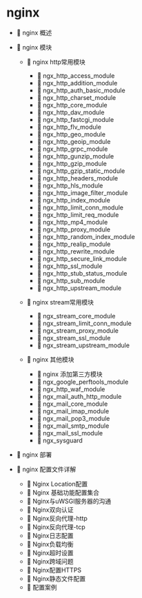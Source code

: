 # nginx

* 📄 nginx 概述
* 📑 nginx 模块

  * 📑 nginx http常用模块

    * 📄 ngx_http_access_module
    * 📄 ngx_http_addition_module
    * 📄 ngx_http_auth_basic_module
    * 📄 ngx_http_charset_module
    * 📄 ngx_http_core_module
    * 📄 ngx_http_dav_module
    * 📄 ngx_http_fastcgi_module
    * 📄 ngx_http_flv_module
    * 📄 ngx_http_geo_module
    * 📄 ngx_http_geoip_module
    * 📄 ngx_http_grpc_module
    * 📄 ngx_http_gunzip_module
    * 📄 ngx_http_gzip_module
    * 📄 ngx_http_gzip_static_module
    * 📄 ngx_http_headers_module
    * 📄 ngx_http_hls_module
    * 📄 ngx_http_image_filter_module
    * 📄 ngx_http_index_module
    * 📄 ngx_http_limit_conn_module
    * 📄 ngx_http_limit_req_module
    * 📄 ngx_http_mp4_module
    * 📄 ngx_http_proxy_module
    * 📄 ngx_http_random_index_module
    * 📄 ngx_http_realip_module
    * 📄 ngx_http_rewrite_module
    * 📄 ngx_http_secure_link_module
    * 📄 ngx_http_ssl_module
    * 📄 ngx_http_stub_status_module
    * 📄 ngx_http_sub_module
    * 📄 ngx_http_upstream_module
  * 📑 nginx stream常用模块

    * 📄 ngx_stream_core_module
    * 📄 ngx_stream_limit_conn_module
    * 📄 ngx_stream_proxy_module
    * 📄 ngx_stream_ssl_module
    * 📄 ngx_stream_upstream_module
  * 📑 nginx 其他模块

    * 📄 nginx 添加第三方模块
    * 📄 ngx_google_perftools_module
    * 📄 ngx_http_waf_module
    * 📄 ngx_mail_auth_http_module
    * 📄 ngx_mail_core_module
    * 📄 ngx_mail_imap_module
    * 📄 ngx_mail_pop3_module
    * 📄 ngx_mail_smtp_module
    * 📄 ngx_mail_ssl_module
    * 📄 ngx_sysguard
* 📄 nginx 部署
* 📑 nginx 配置文件详解

  * 📄 Nginx Location配置
  * 📄 Nginx 基础功能配置集合
  * 📄 Nginx与uWSGI服务器的沟通
  * 📄 Nginx双向认证
  * 📄 Nginx反向代理-http
  * 📄 Nginx反向代理-tcp
  * 📄 Nginx日志配置
  * 📄 Nginx负载均衡
  * 📄 Nginx超时设置
  * 📄 Nginx跨域问题
  * 📄 Nginx配置HTTPS
  * 📄 Nginx静态文件配置
  * 📄 配置案例

　　‍
